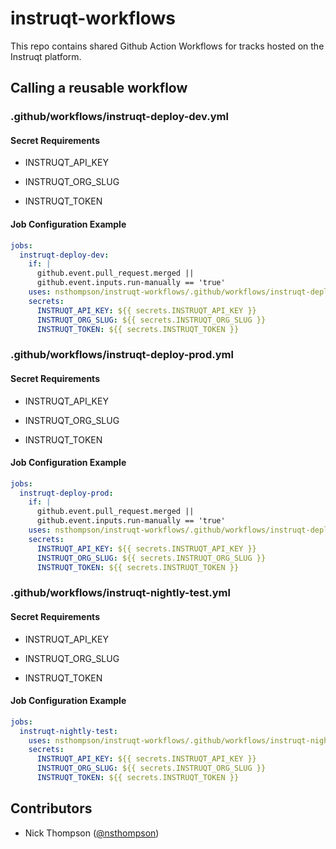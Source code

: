 # instruqt-workflows

This repo contains shared Github Action Workflows for tracks hosted on the Instruqt platform.

## Calling a reusable workflow

### .github/workflows/instruqt-deploy-dev.yml

#### Secret Requirements

* INSTRUQT_API_KEY

* INSTRUQT_ORG_SLUG

* INSTRUQT_TOKEN

#### Job Configuration Example

```yaml
jobs:
  instruqt-deploy-dev:
    if: |
      github.event.pull_request.merged ||
      github.event.inputs.run-manually == 'true'
    uses: nsthompson/instruqt-workflows/.github/workflows/instruqt-deploy-dev.yml@main
    secrets:
      INSTRUQT_API_KEY: ${{ secrets.INSTRUQT_API_KEY }}
      INSTRUQT_ORG_SLUG: ${{ secrets.INSTRUQT_ORG_SLUG }}
      INSTRUQT_TOKEN: ${{ secrets.INSTRUQT_TOKEN }}
```

### .github/workflows/instruqt-deploy-prod.yml

#### Secret Requirements

* INSTRUQT_API_KEY

* INSTRUQT_ORG_SLUG

* INSTRUQT_TOKEN

#### Job Configuration Example

```yaml
jobs:
  instruqt-deploy-prod:
    if: |
      github.event.pull_request.merged ||
      github.event.inputs.run-manually == 'true'
    uses: nsthompson/instruqt-workflows/.github/workflows/instruqt-deploy-prod.yml@main
    secrets:
      INSTRUQT_API_KEY: ${{ secrets.INSTRUQT_API_KEY }}
      INSTRUQT_ORG_SLUG: ${{ secrets.INSTRUQT_ORG_SLUG }}
      INSTRUQT_TOKEN: ${{ secrets.INSTRUQT_TOKEN }}
```

### .github/workflows/instruqt-nightly-test.yml

#### Secret Requirements

* INSTRUQT_API_KEY

* INSTRUQT_ORG_SLUG

* INSTRUQT_TOKEN

#### Job Configuration Example

```yaml
jobs:
  instruqt-nightly-test:
    uses: nsthompson/instruqt-workflows/.github/workflows/instruqt-nightly-test.yml@main
    secrets:
      INSTRUQT_API_KEY: ${{ secrets.INSTRUQT_API_KEY }}
      INSTRUQT_ORG_SLUG: ${{ secrets.INSTRUQT_ORG_SLUG }}
      INSTRUQT_TOKEN: ${{ secrets.INSTRUQT_TOKEN }}
```

## Contributors

* Nick Thompson ([@nsthompson](https://github.com/nsthompson))
